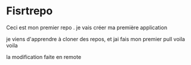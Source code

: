 # Fisrtrepo

  Ceci est mon premier repo .
  je vais créer ma première  application 


 je viens d'apprendre à cloner des repos, et jai fais mon premier pull
 voila voila 
 
 
 
 la modification faite en remote
